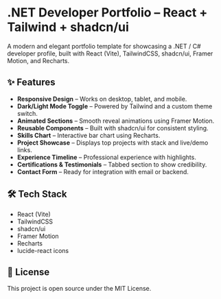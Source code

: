 # .NET Developer Portfolio – React + Tailwind + shadcn/ui

A modern and elegant portfolio template for showcasing a .NET / C# developer profile, built with React (Vite), TailwindCSS, shadcn/ui, Framer Motion, and Recharts.

## ✨ Features

- **Responsive Design** – Works on desktop, tablet, and mobile.
- **Dark/Light Mode Toggle** – Powered by Tailwind and a custom theme switch.
- **Animated Sections** – Smooth reveal animations using Framer Motion.
- **Reusable Components** – Built with shadcn/ui for consistent styling.
- **Skills Chart** – Interactive bar chart using Recharts.
- **Project Showcase** – Displays top projects with stack and live/demo links.
- **Experience Timeline** – Professional experience with highlights.
- **Certifications & Testimonials** – Tabbed section to show credibility.
- **Contact Form** – Ready for integration with email or backend.

## 🛠 Tech Stack

- React (Vite)
- TailwindCSS
- shadcn/ui
- Framer Motion
- Recharts
- lucide-react icons

## 📜 License

This project is open source under the MIT License.